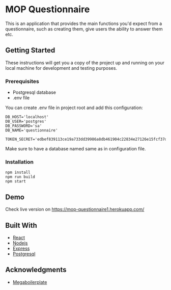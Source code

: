 # MOP Questionnaire

This is an application that provides the main functions you'd expect from a questionnaire, such as creating them, give users the ability to answer them etc.

## Getting Started

These instructions will get you a copy of the project up and running on your local machine for development and testing purposes.

### Prerequisites

- Postgresql database 
- .env file 

You can create .env file in project root and add this configuration:
```
DB_HOST='localhost'
DB_USER='postgres'
DB_PASSWORD='sa'
DB_NAME='questionnaire'

TOKEN_SECRET='edbef839113ce19a733dd39986a8db461904c22834e27126e15fcf37d8cf4e39'
```
Make sure to have a database named same as in configuration file.

### Installation


```
npm install
npm run build
npm start
```

## Demo

Check live version on https://mop-questionnaire1.herokuapp.com/


## Built With

* [React](https://reactjs.org/)
* [Nodejs](https://nodejs.org/en/)
* [Express](https://expressjs.com/)
* [Postgresql](https://www.postgresql.org/)


## Acknowledgments

* [Megaboilerplate](http://megaboilerplate.com/)